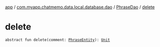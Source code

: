 [app](../../index.md) / [com.myapp.chatmemo.data.local.database.dao](../index.md) / [PhraseDao](index.md) / [delete](./delete.md)

# delete

`abstract fun delete(comment: `[`PhraseEntity`](../../com.myapp.chatmemo.data.database.entity/-phrase-entity/index.md)`): `[`Unit`](https://kotlinlang.org/api/latest/jvm/stdlib/kotlin/-unit/index.html)